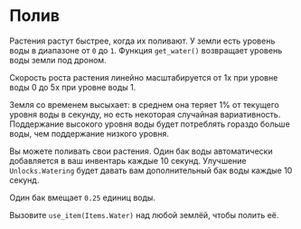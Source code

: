 # Полив
Растения растут быстрее, когда их поливают. У земли есть уровень воды в диапазоне от `0` до `1`.
Функция `get_water()` возвращает уровень воды земли под дроном.

Скорость роста растения линейно масштабируется от 1x при уровне воды 0 до 5x при уровне воды 1.

Земля со временем высыхает: в среднем она теряет 1% от текущего уровня воды в секунду, но есть некоторая случайная вариативность. Поддержание высокого уровня воды будет потреблять гораздо больше воды, чем поддержание низкого уровня.

Вы можете поливать свои растения. Один бак воды автоматически добавляется в ваш инвентарь каждые 10 секунд.
Улучшение `Unlocks.Watering` будет давать вам дополнительный бак воды каждые 10 секунд.

Один бак вмещает `0.25` единиц воды.

Вызовите `use_item(Items.Water)` над любой землёй, чтобы полить её.